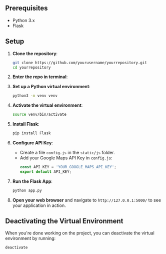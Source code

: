 
## Prerequisites

- Python 3.x
- Flask

## Setup

1. **Clone the repository**:
    ```bash
    git clone https://github.com/yourusername/yourrepository.git
    cd yourrepository
    ```
2. **Enter the repo in terminal**:


3. **Set up a Python virtual environment**:
    ```bash
    python3 -m venv venv
    ```

4. **Activate the virtual environment**:
    ```bash
    source venv/bin/activate
    ```

5. **Install Flask**:
    ```bash
    pip install Flask
    ```

6. **Configure API Key**:
    - Create a file `config.js` in the `static/js` folder.
    - Add your Google Maps API Key in `config.js`:
      ```javascript
      const API_KEY = 'YOUR_GOOGLE_MAPS_API_KEY';
      export default API_KEY;
      ```

7. **Run the Flask App**:
    ```bash
    python app.py
    ```

8. **Open your web browser** and navigate to `http://127.0.0.1:5000/` to see your application in action.

## Deactivating the Virtual Environment

When you're done working on the project, you can deactivate the virtual environment by running:
```bash
deactivate
